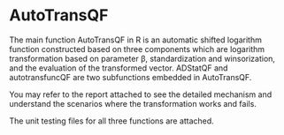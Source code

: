 # AutoTransQF

The main function AutoTransQF in R is an automatic shifted logarithm function constructed based on three components which are logarithm transformation based on parameter β, standardization and winsorization, and the evaluation of the transformed vector. ADStatQF and autotransfuncQF are two subfunctions embedded in AutoTransQF.

You may refer to the report attached to see the detailed mechanism and understand the scenarios where the transformation works and fails.

The unit testing files for all three functions are attached.
